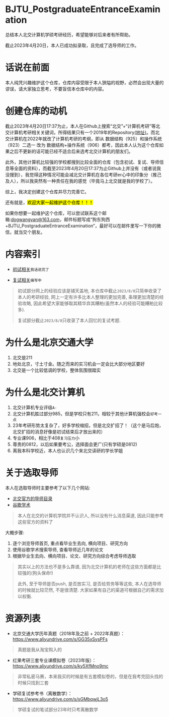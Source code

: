 # BJTU_PostgraduateEntranceExamination
总结本人北交计算机学硕考研经历，希望能够对后来者有所帮助。

截止2023年4月20日，本人已成功拟录取，且完成了选导师的工作。

# 话说在前面

本人纯凭兴趣维护这个仓库，仓库内容受限于本人狭隘的视野，必然会出现大量的谬误，请大家独立思考，不要盲信本仓库中的内容。

# 创建仓库的动机

截止2023年4月20日17:37为止，本人在Github上搜索“北交”+“计算机考研”等北交计算机考研相关关键词，所得结果只有一个2019年的Repository[(地址)](https://github.com/ditto-cc/UNGEE-925)。而北交计算机在2022年就改了计算机考研的考纲，即从 数据结构（925）和操作系统（923）二选一 改为 数据结构+操作系统（906）都考，因此本人认为这个仓库如果之后不更新的话可能已经不适合后来选考北交计算机的朋友们。

此外，其他计算机比较强的学校都搜到比较全面的仓库（包含初试、复试、导师信息等全面的资料），而截至2023年4月20日17:37为止Github上并没有（或者说我没搜到），我觉得这种情况可能会减北交计算机在各位考研er心中的印象分（推己及人），所以我突然有一种责任在我的感觉（毕竟马上北交就是我的学校了）。

综上，我决定创建这个仓库并尽力完善它。

还有就是，<mark>欢迎大家一起维护这个仓库！！！</mark>

如果你想要一起维护这个仓库，可以尝试联系这个邮箱:dogwangyan@163.com，邮件标题写成“狗东狗西+BJTU_PostgraduateEntranceExamination”，最好可以在邮件里写一下你的微信，就当交个朋友。

# 内容索引

- [初试相关](./初试相关)`我话说完了`

- [复试相关](./复试相关)`编写中`

> 初试部分网上的经验应该是铺天盖地, 本仓库中截止`2023/8/8`只简单收录了本人的考研经验, 网上一定有许多比本人整理的更加完善, 条理更加清楚的经验攻略, 因此希望大家能够取其精华弃其糟粕(虽然本人的经验可能糟粕比较多).
>
> 复试部分截止`2023/8/8`只收录了本人回忆的复试考题.

# 为什么是北京交通大学

1. 北交是211
2. 地处北京，寸土寸金。随之而来的实习机会一定会比大部分地区要好
3. 北交是一个比较低调的学校，整体氛围很踏实

# 为什么是北交计算机

1. 北交计算机专业评级`A-`
2. 北交计算机胜过部分985，但是学校只有211，相较于其他计算机强校会`好考一点`
3. 23年考研形势太复杂了，好多学校缩招，但是北交扩招了！（这个是马后炮，北交扩招的消息好像是初试结束后才放出来的）
4. 专业课906，相比于408`复习压力`小
5. 尊贵的0812，以后如果要考公，选择面会更广(只有学硕是0812)
6. 离我本科学校近，本人也认识几个来北交读研的学长学姐

# 关于选取导师

本人在选取导师时主要参考了以下几个网站:

- [北交官方的导师目录](https://aa.bjtu.edu.cn/discipline/tutor_show/?college=02&teacher=)
- [谷歌学术](https://scholar.google.com.hk/?hl=zh-CN)

> 本人在北交的计算机学院并不认识人, 所以没有什么消息渠道, 因此只能参考这些官方的资料了

大概步骤:

1. 逐个浏览导师首页, 重点看毕业生去向, 横向项目、研究方向
2. 使用谷歌学术搜索导师, 查看导师近几年的论文
3. 根据毕业生去向、横向项目、论文、研究方向综合考虑导师选取

> 其实以上的方法也不是多么靠谱, 因为北交计算机的老师在这些方面都是比较强的(狗头保命!)
>
> 此外, 至于导师是否push, 是否放实习, 是否给劳务等等这些, 本人在选导师的时候就比较茫然, 不是很清楚. 大家如果有自己的渠道可根据自己的需求加以权衡.

# 资源列表

- 北京交通大学历年真题（2018年及之前 + 2022年真题）：https://www.aliyundrive.com/s/GG35xSysPFs

> 真题是我从淘宝购入的

- 红果考研三套专业课模拟卷（2023年版）：https://www.aliyundrive.com/s/ky5XfMno9mc 

> 非常私密马赛，本来我买的时候是有五套模拟卷的，但是在我考完回头找的时候只找到三套

- 学硕复试参考书（离散数学）： https://www.aliyundrive.com/s/sGMbqwjL3o5 

> 学硕复试的笔试部分23年时只考离散数学
